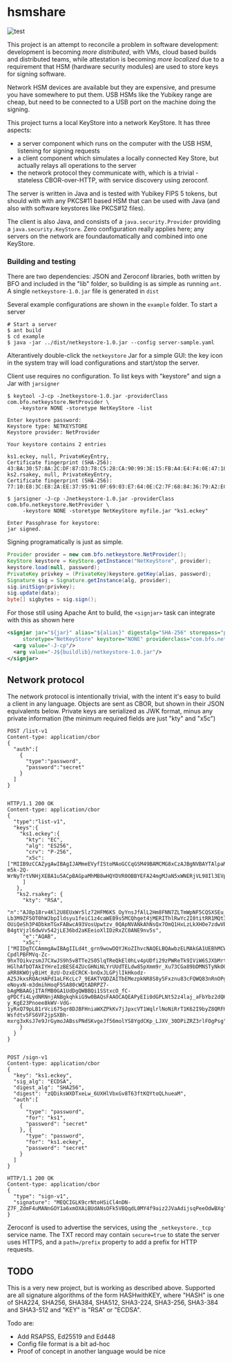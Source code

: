# hsmshare
![test](https://raw.githubusercontent.com/faceless2/netkeystore/main/aux/arrow.svg)

This project is an attempt to reconcile a problem in software development: development is becoming *more distributed*,
with VMs, cloud based builds and distributed teams, while attestation is becoming *more localized* due to a requirement that
HSM (hardware security modules) are used to store keys for signing software.

Network HSM devices are available but they are expensive, and presume you have somewhere to put them.
USB HSMs like the Yubikey range are cheap, but need to be connected to a USB port on the machine doing the signing.

This project turns a local KeyStore into a network KeyStore. It has three aspects:

* a server component which runs on the computer with the USB HSM, listening for signing requests
* a client component which simulates a locally connected Key Store, but actually relays all operations to the server
* the network protocol they communicate with, which is a trivial - stateless CBOR-over-HTTP, with service discovery using zeroconf.


The server is written in Java and is tested with Yubikey FIPS 5 tokens, but should with with any PKCS#11 based HSM
that can be used with Java (and also with software keystores like PKCS#12 files).

The client is also Java, and consists of a `java.security.Provider` providing a `java.security.KeyStore`.
Zero configuration really applies here; any servers on the network are foundautomatically and combined
into one KeyStore.

### Building and testing

There are two dependencies: JSON and Zeroconf libraries, both written by BFO and included in the "lib" folder,
so building is as simple as running `ant`. A single `netkeystore-1.0.jar` file is generated in `dist`

Several example configurations are shown in the `example` folder. To start a server

```shell
# Start a server
$ ant build
$ cd example
$ java -jar ../dist/netkeystore-1.0.jar --config server-sample.yaml
```

Alterantively double-click the `netkeystore` Jar for a simple GUI: the key icon in the system tray will load configurations
and start/stop the server.

Client use requires no configuration. To list keys with "keystore" and sign a Jar with `jarsigner`
```shell
$ keytool -J-cp -Jnetkeystore-1.0.jar -providerClass com.bfo.netkeystore.NetProvider \
    -keystore NONE -storetype NetKeyStore -list

Enter keystore password:  
Keystore type: NETKEYSTORE
Keystore provider: NetProvider

Your keystore contains 2 entries

ks1.eckey, null, PrivateKeyEntry, 
Certificate fingerprint (SHA-256): 43:BA:30:57:8A:2C:DF:87:D3:78:C5:28:CA:90:99:3E:15:FB:A4:E4:F4:0E:47:18:83:18:59:48:C7:B9:28:93
ks2.rsakey, null, PrivateKeyEntry, 
Certificate fingerprint (SHA-256): 77:10:E8:3C:E8:2A:EE:37:95:91:0F:69:03:E7:64:0E:C2:7F:68:84:36:79:A2:EC:89:E9:9B:3A:AE:BA:C6:28

$ jarsigner -J-cp -Jnetkeystore-1.0.jar -providerClass com.bfo.netkeystore.NetProvider \
     -keystore NONE -storetype NetKeyStore myfile.jar "ks1.eckey"

Enter Passphrase for keystore: 
jar signed.
```
Signing programatically is just as simple.

```java
Provider provider = new com.bfo.netkeystore.NetProvider();
KeyStore keystore = KeyStore.getInstance("NetKeyStore", provider);
keystore.load(null, password);
PrivateKey privkey = (PrivateKey)keystore.getKey(alias, password);
Signature sig = Signature.getInstance(alg, provider);
sig.initSign(privkey);
sig.update(data);
byte[] sigbytes = sig.sign();
```

For those still using Apache Ant to build, the `<signjar>` task can integrate with this as shown here
```xml
<signjar jar="${jar}" alias="${alias}" digestalg="SHA-256" storepass="password"
     storetype="NetKeyStore" keystore="NONE" providerclass="com.bfo.netkeystore.NetProvider">
  <arg value="-J-cp"/>
  <arg value="-J${buildlib}/netkeystore-1.0.jar"/>
</signjar>
```

## Network protocol

The network protocol is intentionally trivial, with the intent it's easy to build a client in any language.
Objects are sent as CBOR, but shown in their JSON equivalents below. Private keys are serialized as JWK format,
minus any private information (the minimum required fields are just "kty" and "x5c")


```http
POST /list-v1
Content-type: application/cbor
{
  "auth":[
    {
      "type":"password",
      "password":"secret"
    }
  ]
}


HTTP/1.1 200 OK
Content-type: application/cbor
{
  "type":"list-v1",
  "keys":{
    "ks1.eckey":{
      "kty": "EC",
      "alg": "ES256",
      "crv": "P-256",
      "x5c":["MIIB9zCCAZygAwIBAgIJAMmeEVyfIStoMAoGCCqGSM49BAMCMG8xCzAJBgNVBAYTAlpaMRAwDgYDVQQIEwdVbmtub3duMRIwEAYDVQQHEwlUZXN0dmlsbGUxEjAQBgNVBAoTCVRlc3QgQ29ycDEQMA4GA1UECxMHVW5rbm93bjEUMBIGA1UEAxMLVGVzdCBUZXN0ZXIwHhcNMjQwNTI0MTgwMzIxWhcNMzQwNTIyMTgwMzIxWjBvMQswCQYDVQQGEwJaWjEQMA4GA1UECBMHVW5rbm93bjESMBAGA1UEBxMJVGVzdHZpbGxlMRIwEAYDVQQKEwlUZXN0IENvcnAxEDAOBgNVBAsTB1Vua25vd24xFDASBgNVBAMTC1Rlc3QgVGVzdGVyMFkwEwYHKoZIzj0CAQYIKoZIzj0DAQcDQgAEPVcUCbKebWjIYKwqwqiYvk7sfBc9KbIx1CoqWoSOsvbzrnwPgJK0-m5k-2Q-WrNyTrtVNHjXEBA1u5ACpBAGpaMhMB8wHQYDVR0OBBYEFA24mgMJaN5xWNERjVL98Il3EVpLMAoGCCqGSM49BAMCA0kAMEYCIQDJqRxNZBJEfXWfcjCmWS2PcNRjNdeWEsEY_dzxYm5UvwIhAOIbbHh1siJRxgNt0wR6su0RLFlFRcBikm3Cx7cwTfG2"
     ]
   },
   "ks2.rsakey": {
     "kty": "RSA",
     "n":"AJ8p18rv4Kl2U8EUxWr5lz72HFM6KS_OyYnsJfAlL2Hm8FNN7ZLTmWpNF5CQSXSEu_ilQN-Lb3M9ZF5OT0hWJbpIldsyu1feiC1z4caWEB9s5MCQhget4jMERIThlRwYc2I0titRR1MQt3Dzmleab2v9e7vcIZrz1sMw1JPI2Q7TKveEkMf5pFHwpY6PIGIe3_zNT4PPEQJEIr5udDEksY-OUiQeSh3P4DbkmTGxFABwcA93VosUpwtzv_0QApNVANkAhNsQx7OmQ1HxLzLkXHOe7zdwVBZDzedGc4-B4gtVjzl6dwVv542jLE36bd2aKEeioXlIDzRxZC0ANE9nv5s",
     "e":"AQAB",
     "x5c":["MIIDgTCCAmmgAwIBAgIILd4t_grn9wowDQYJKoZIhvcNAQELBQAwbzELMAkGA1UEBhMCWloxEDAOBgNVBAgTB1Vua25vd24xEjAQBgNVBAcTCVRlc3R2aWxsZTESMBAGA1UEChMJVGVzdCBDb3JwMRAwDgYDVQQLEwdVbmtub3duMRQwEgYDVQQDEwtUZXN0IFRlc3RlcjAeFw0yNDA1MjQxODA0MDFaFw0zNDA1MjIxODA0MDFaMG8xCzAJBgNVBAYTAlpaMRAwDgYDVQQIEwdVbmtub3duMRIwEAYDVQQHEwlUZXN0dmlsbGUxEjAQBgNVBAoTCVRlc3QgQ29ycDEQMA4GA1UECxMHVW5rbm93bjEUMBIGA1UEAxMLVGVzdCBUZXN0ZXIwggEiMA0GCSqGSIb3DQEBAQUAA4IBDwAwggEKAoIBAQCfKdfK7-CpdlPBFMVq-Zc-9hxTOikvzsmJ7CXwJS9h5vBTTe2S05lqTReQkEl0hLv4pUDfi29zPWReTk9IViW6SJXbMrtX3ogtc-HGlhAfbOTAkIYHreIzBESE4ZUcGHNiNLYrUUdTELdw85pXmm9r_Xu73CGa89bDMNSTyNkO0yr3hJDH-aRR8KWOjyBiHt_8zU-DzxECRCK-bnQxJLGPjlIkHkodz-A25JkxsRQAcHAPd1aLFKcLc7_9EAKTVQDZAITbEMezpkNR8S8y5Fxznu83cFQWQ83nRnOPgeILVY85encFb-eNoyxN-m3dmihHoqF5SA80cWQtADRPZ7-bAgMBAAGjITAfMB0GA1UdDgQWBBQi1SStxcO_fC-gPDCfi4LydNRNnjANBgkqhkiG9w0BAQsFAAOCAQEAPyEIi0dGPLNt52z4laj_aFbYbz2dQKNRbZzu_a5OWuuxlIYafcB1RzEqbe3lXIA4448aAneOpUUpmtlFjM_lzLm1A1F8Hs7uzhrp64TL79fwEaeGxE5-y_KgE23Pnoee8kWV-VdG-1yRxQ79pLB1rVci675qr8DJBFHniaWXZPkKv7jJpxcVT1WqlrlNoNiRrT1K62I9byZ8QRFHfzPARN1eO7SgHxfkHDb3lrXp9nsG_kNybfJN769y5sC-Wsfdtv5FS6VF2jpSXBh-mxrg3xKsJ7e9JrGymoJABssPNdSKvgeJf56molYS8YgdCKp_LJXV_30DPiZRZ3rlFOgPsg"]
    }
  }
}


POST /sign-v1
Content-type: application/cbor
{
  "key": "ks1.eckey",
  "sig_alg": "ECDSA",
  "digest_alg": "SHA256",
  "digest": "zQDiksWXDTxeLw_6UXHlVbxGv8T63ftKQYtoQLhueaM",
  "auth":[
    {
      "type": "password",
      "for": "ks1",
      "password": "secret"
    }, {
      "type": "password",
      "for": "ks1.eckey",
      "password": "secret"
    }
  ]
}

HTTP/1.1 200 OK
Content-type: application/cbor
{
  "type": "sign-v1",
  "signature": "MEQCIGLK9crNtoHSiCl4nDN-Z7F_ZdmF4uMANnGOY1a6xmOXAiBUdANsOFk5VBQqdL0MY4f9aiz2JVaAdijsqPeeOdwBXg"
}
```

Zeroconf is used to advertise the services, using the `_netkeystore._tcp` service name. The TXT record may contain
`secure=true` to state the server uses HTTPS, and a `path=/prefix` property to add a prefix for HTTP requests.

## TODO

This is a very new project, but is working as described above. Supported are all signature algorithms of the form HASHwithKEY,
where "HASH" is one of SHA224, SHA256, SHA384, SHA512, SHA3-224, SHA3-256, SHA3-384 and SHA3-512 and "KEY" is "RSA" or "ECDSA".

Todo are:

* Add RSAPSS, Ed25519 and Ed448
* Config file format is a bit ad-hoc
* Proof of concept in another language would be nice
